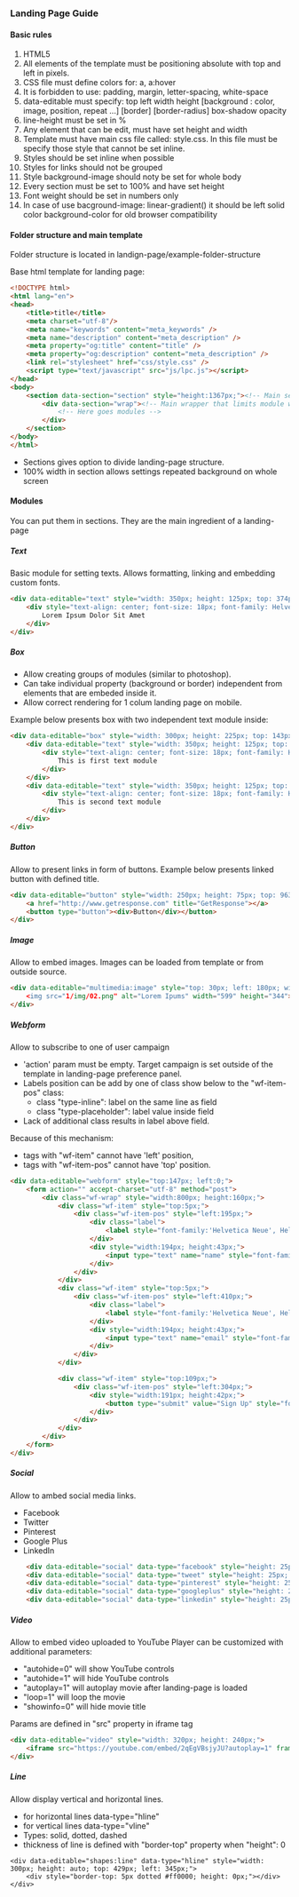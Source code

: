 ### Landing Page Guide

#### Basic rules

1. HTML5
1. All elements of the template must be positioning absolute with top and left in pixels.
1. CSS file must define colors for: a, a:hover
1. It is forbidden to use: padding, margin, letter-spacing, white-space
1. data-editable must specify: top left width height [background : color, image, position, repeat ...] [border] [border-radius] box-shadow opacity
1. line-height must be set in %
1. Any element that can be edit, must have set height and width
1. Template must have main css file called: style.css. In this file must be specify those style that cannot be set inline.
1. Styles should be set inline when possible
1. Styles for links should not be grouped
1. Style background-image should noty be set for whole body
1. Every section must be set to 100% and have set height
1. Font weight should be set in numbers only
1. In case of use bacground-image: linear-gradient() it should be left solid color background-color for old browser compatibility

#### Folder structure and main template

Folder structure is located in landign-page/example-folder-structure

Base html template for landing page:

```html
<!DOCTYPE html>
<html lang="en">
<head>
    <title>title</title>
    <meta charset="utf-8"/>
    <meta name="keywords" content="meta_keywords" />
    <meta name="description" content="meta_description" />
    <meta property="og:title" content="title" />
    <meta property="og:description" content="meta_description" />
    <link rel="stylesheet" href="css/style.css" />
    <script type="text/javascript" src="js/lpc.js"></script>
</head>
<body>
    <section data-section="section" style="height:1367px;"><!-- Main section - must have height definition -->
        <div data-section="wrap"><!-- Main wrapper that limits module width -->
            <!-- Here goes modules -->
        </div>
    </section>
</body>
</html>
```

* Sections gives option to divide landing-page structure. 
* 100% width in section allows settings repeated background on whole screen

#### Modules

You can put them in sections. They are the main ingredient of a landing-page

##### Text
    
Basic module for setting texts. Allows formatting, linking and embedding custom fonts.

```html
<div data-editable="text" style="width: 350px; height: 125px; top: 374px; left: 325px;">
    <div style="text-align: center; font-size: 18px; font-family: Helvetica, sans-serif;">
        Lorem Ipsum Dolor Sit Amet
    </div>
</div>
```

##### Box
    
* Allow creating groups of modules (similar to photoshop). 
* Can take individual property (background or border) independent from elements that are embeded inside it. 
* Allow correct rendering for 1 colum landing page on mobile. 

Example below presents box with two independent text module inside:

```html
<div data-editable="box" style="width: 300px; height: 225px; top: 143px; left: 368px;">
    <div data-editable="text" style="width: 350px; height: 125px; top: 374px; left: 325px;">
        <div style="text-align: center; font-size: 18px; font-family: Helvetica, sans-serif;">
            This is first text module
        </div>
    </div>
    <div data-editable="text" style="width: 350px; height: 125px; top: 374px; left: 325px;">
        <div style="text-align: center; font-size: 18px; font-family: Helvetica, sans-serif;">
            This is second text module
        </div>
    </div>
</div>
```

##### Button
    
Allow to present links in form of buttons. Example below presents linked button with defined title.

```html    
<div data-editable="button" style="width: 250px; height: 75px; top: 963px; left: 375px;">
    <a href="http://www.getresponse.com" title="GetResponse"></a>
    <button type="button"><div>Button</div></button>
</div>
```

##### Image
    
Allow to embed images. Images can be loaded from template or from outside source.

```html    
<div data-editable="multimedia:image" style="top: 30px; left: 180px; width: 599px; height: 344px;>
    <img src="1/img/02.png" alt="Lorem Ipums" width="599" height="344">
</div>
```

##### Webform

Allow to subscribe to one of user campaign
    
* 'action' param must be empty. Target campaign is set outside of the template in landing-page preference panel.
* Labels position can be add by one of class show below to the "wf-item-pos" class:
    * class "type-inline": label on the same line as field
    * class "type-placeholder": label value inside field
* Lack of additional class results in label above field.

Because of this mechanism:

* tags with "wf-item" cannot have 'left' position,
* tags with "wf-item-pos" cannot have 'top' position.

```html
<div data-editable="webform" style="top:147px; left:0;">
    <form action="" accept-charset="utf-8" method="post">
        <div class="wf-wrap" style="width:800px; height:160px;">
            <div class="wf-item" style="top:5px;">
                <div class="wf-item-pos" style="left:195px;">
                    <div class="label">
                        <label style="font-family:'Helvetica Neue', Helvetica, sans-serif; font-size:12px; font-weight:300; line-height:12px; color:#000; padding:0 0 6px 0;">NAME</label>
                    </div>
                    <div style="width:194px; height:43px;">
                        <input type="text" name="name" style="font-family:Helvetica, Arial, sans-serif; font-size:16px; color:#000; padding-left:10px; border:1px solid #000; border-radius:2px;">
                    </div>
                </div>
            </div>
            <div class="wf-item" style="top:5px;">
                <div class="wf-item-pos" style="left:410px;">
                    <div class="label">
                        <label style="font-family:'Helvetica Neue', Helvetica, sans-serif; font-size:12px; font-weight:300; line-height:12px; color:#000; padding:0 0 6px 0;">EMAIL</label>
                    </div>
                    <div style="width:194px; height:43px;">
                        <input type="text" name="email" style="font-family:Helvetica, Arial, sans-serif; font-size:16px; color:#000; padding-left:10px; border:1px solid #000; border-radius:2px;">
                    </div>
                </div>
            </div>

            <div class="wf-item" style="top:109px;">
                <div class="wf-item-pos" style="left:304px;">
                    <div style="width:191px; height:42px;">
                        <button type="submit" value="Sign Up" style="font-size:16px;">Sign up!</button>
                    </div>
                </div>
            </div>
        </div>
    </form>
</div>
```

##### Social
    
Allow to ambed social media links.
    
* Facebook
* Twitter
* Pinterest
* Google Plus
* LinkedIn

```html
    <div data-editable="social" data-type="facebook" style="height: 25px; width: 90px;">[[facebook]]</div>
    <div data-editable="social" data-type="tweet" style="height: 25px; width: 90px;">[[tweet]]</div>
    <div data-editable="social" data-type="pinterest" style="height: 25px; width: 90px;">[[pinterest]]</div>
    <div data-editable="social" data-type="googleplus" style="height: 25px; width: 90px;">[[googleplus]]</div>
    <div data-editable="social" data-type="linkedin" style="height: 25px; width: 90px;">[[linkedin]]</div>
```

##### Video
    
Allow to embed video uploaded to YouTube
Player can be customized with additional parameters:
    
* "autohide=0" will show YouTube controls
* "autohide=1" will hide YouTube controls
* "autoplay=1" will autoplay movie after landing-page is loaded
* "loop=1" will loop the movie
* "showinfo=0" will hide movie title

Params are defined in "src" property in iframe tag

```html    
<div data-editable="video" style="width: 320px; height: 240px;">
    <iframe src="https://youtube.com/embed/2qEgVBsjyJU?autoplay=1" frameborder="0" height="100%" width="100%" data-src="//youtube.com/embed/2qEgVBsjyJU"></iframe>
</div>
```

##### Line

Allow display vertical and horizontal lines.
    
* for horizontal lines data-type="hline"
* for vertical lines data-type="vline"
* Types: solid, dotted, dashed 
* thickness of line is defined with "border-top" property when "height": 0

```
<div data-editable="shapes:line" data-type="hline" style="width: 300px; height: auto; top: 429px; left: 345px;">
    <div style="border-top: 5px dotted #ff0000; height: 0px;"></div>
</div>
```
